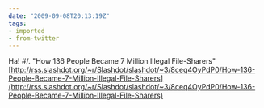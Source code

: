 ```yaml
---
date: "2009-09-08T20:13:19Z"
tags:
- imported
- from-twitter
---
```

Ha\! #/. "How 136 People Became 7 Million Illegal File-Sharers" [http://rss.slashdot.org/~r/Slashdot/slashdot/~3/8ceq4OyPdP0/How-136-People-Became-7-Million-Illegal-File-Sharers](http://rss.slashdot.org/~r/Slashdot/slashdot/~3/8ceq4OyPdP0/How-136-People-Became-7-Million-Illegal-File-Sharers)
